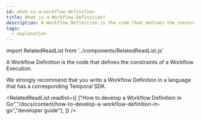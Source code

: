 ```yaml
---
id: what-is-a-workflow-definition
title: What is a Workflow Definition?
description: A Workflow Definition is the code that defines the constraints of a Workflow Execution.
tags:
  - explanation
---
```


import RelatedReadList from '../components/RelatedReadList.js'

A Workflow Definition is the code that defines the constraints of a Workflow Execution.

We strongly recommend that you write a Workflow Definition in a language that has a corresponding Temporal SDK.

<RelatedReadList
readlist={[
["How to develop a Workflow Definition in Go","/docs/content/how-to-develop-a-workflow-definition-in-go","developer guide"],
]}
/>

<!--TODO add content for these links:
["How develop a Workflow Definition in Java","/docs/content/how-to-develop-a-workflow-definition-in-java","developer guide"],
["How develop a Workflow Definition in TypeScript","/docs/content/how-to-develop-a-workflow-definition-in-typescript","developer guide"],
["How develop a Workflow Definition in PHP","/docs/content/how-to-develop-a-workflow-definition-in-php","developer guide"],
-->
